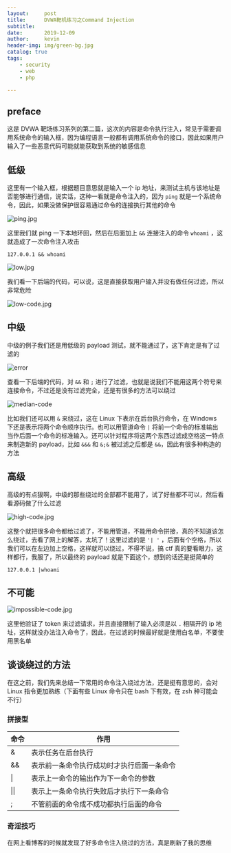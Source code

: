 ```yaml
---
layout:     post
title:      DVWA靶机练习之Command Injection
subtitle:   
date:       2019-12-09
author:     kevin
header-img: img/green-bg.jpg
catalog: true
tags:
    - security
    - web
    - php

---
```




## preface



这是 DVWA 靶场练习系列的第二篇，这次的内容是命令执行注入，常见于需要调用系统命令的输入框，因为编程语言一般都有调用系统命令的接口，因此如果用户输入了一些恶意代码可能就能获取到系统的敏感信息



## 低级



这里有一个输入框，根据题目意思就是输入一个 ip 地址，来测试主机与该地址是否能够进行通信，说实话，这种一看就是命令注入的，因为 `ping` 就是一个系统命令，因此，如果没做保护很容易通过命令的连接执行其他的命令



![ping.jpg](https://i.loli.net/2019/12/14/athNcYFRolDwVbj.jpg)



这里我们就 ping 一下本地环回，然后在后面加上 `&&` 连接注入的命令 `whoami` ，这就造成了一次命令注入攻击

```
127.0.0.1 && whoami
```



![low.jpg](https://i.loli.net/2019/12/14/vOM3U1PaBhk4uZL.jpg)



我们看一下后端的代码，可以说，这是直接获取用户输入并没有做任何过滤，所以非常危险



![low-code.jpg](https://i.loli.net/2019/12/14/hmdIOJFBAQMu9V4.jpg)



## 中级



中级的例子我们还是用低级的 payload 测试，就不能通过了，这下肯定是有了过滤的



![error](https://i.loli.net/2019/12/14/lvS4ugzhyDctFPW.jpg)



查看一下后端的代码，对 `&&` 和 `;` 进行了过滤，也就是说我们不能用这两个符号来连接命令，不过还是没有过滤完全，还是有很多的方法可以绕过



![median-code](https://i.loli.net/2019/12/14/b4Pmao2ExUMsufF.jpg)



比如我们还可以用 `&` 来绕过，这在 Linux 下表示在后台执行命令，在 Windows 下还是表示将两个命令顺序执行。也可以用管道命令 `|` 将前一个命令的标准输出当作后面一个命令的标准输入。还可以针对程序将这两个东西过滤成空格这一特点来制造新的 payload，比如 `&&&` 和 `&;&` 被过滤之后都是 `&&`，因此有很多种构造的方法



## 高级



高级的有点狠啊，中级的那些绕过的全部都不能用了，试了好些都不可以，然后看看源码做了什么过滤



![high-code.jpg](https://i.loli.net/2019/12/15/l9oXByuSc1KUF2C.jpg)



这整个就把很多命令都给过滤了，不能用管道，不能用命令拼接，真的不知道该怎么绕过，去看了网上的解答，太坑了！这里过滤的是 `'| '` ，后面有个空格，所以我们可以在左边加上空格，这样就可以绕过，不得不说，搞 ctf 真的要看眼力，这样都行，我服了，所以最终的 payload 就是下面这个，想到的话还是挺简单的

```
127.0.0.1 |whoami
```



## 不可能



![impossible-code.jpg](https://i.loli.net/2019/12/15/9cCwltN2nVhYbIL.jpg)



这里他验证了 token 来过滤请求，并且直接限制了输入必须是以 `.` 相隔开的 ip 地址，这样就没办法注入命令了，因此，在过滤的时候最好就是使用白名单，不要使用黑名单



## 谈谈绕过的方法



在这之前，我们先来总结一下常用的命令注入绕过方法，还是挺有意思的，会对 Linux 指令更加熟练（下面有些 Linux 命令只在 bash 下有效，在 zsh 种可能会不行）



### 拼接型



| 命令 | 作用                                       |
| :--- | ------------------------------------------ |
| &    | 表示任务在后台执行                         |
| &&   | 表示前一条命令执行成功时才执行后面一条命令 |
| \|   | 表示上一命令的输出作为下一命令的参数       |
| \|\| | 表示上一条命令执行失败后才执行下一条命令   |
| ;    | 不管前面的命令成不成功都执行后面的命令     |



### 奇淫技巧



在网上看博客的时候就发现了好多命令注入绕过的方法，真是刷新了我的思维